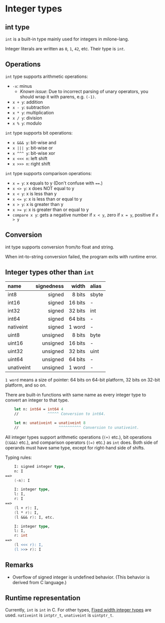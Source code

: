 # Integer types

## int type

`int` is a built-in type mainly used for integers in milone-lang.

Integer literals are written as `0`, `1`, `42`, etc. Their type is `int`.

## Operations

`int` type supports arithmetic operations:

- `-x`: minus
    - *Known issue*: Due to incorrect parsing of unary operators, you should wrap it with parens, e.g. `(-1)`.
- `x + y`: addition
- `x - y`: subtraction
- `x * y`: multiplication
- `x / y`: division
- `x % y`: modulo

`int` type supports bit operations:

- `x &&& y`: bit-wise and
- `x ||| y`: bit-wise or
- `x ^^^ y`: bit-wise xor
- `x <<< n`: left shift
- `x >>> n`: right shift

`int` type supports comparison operations:

- `x = y`: x equals to y (Don't confuse with `==`.)
- `x <> y`: x does NOT equal to y
- `x < y`: x is less than y
- `x <= y`: x is less than or equal to y
- `x > y`: x is greater than y
- `x >= y`: x is greater than or equal to y
- `compare x y`: gets a negative number if `x < y`, zero if `x = y`, positive if `x > y`

## Conversion

int type supports conversion from/to float and string.

When int-to-string conversion failed, the program exits with runtime error.

## Integer types other than `int`

| name          | signedness    | width     | alias |
|:--------------|--------------:|----------:|:------|
| int8          | signed        | 8 bits    | sbyte |
| int16         | signed        | 16 bits   | - |
| int32         | signed        | 32 bits   | int |
| int64         | signed        | 64 bits   | - |
| nativeint     | signed        | 1 word    | - |
| uint8         | unsigned      | 8 bits    | byte |
| uint16        | unsigned      | 16 bits   | - |
| uint32        | unsigned      | 32 bits   | uint |
| uint64        | unsigned      | 64 bits   | - |
| unativeint    | unsigned      | 1 word    | - |

`1 word` means a size of pointer: 64 bits on 64-bit platform, 32 bits on 32-bit platform, and so on.

There are built-in functions with same name as every integer type to convert an integer to that type.

```fsharp
    let n: int64 = int64 4
    //             ^^^^^ Conversion to int64.

    let m: unativeint = unativeint 8
    //                  ^^^^^^^^^^ Conversion to unativeint.
```

All integer types support arithmetic operations (`(+)` etc.), bit operations (`(&&&)` etc.), and comparison operators (`(=)` etc.) as `int` does. Both side of operands must have same type, except for right-hand side of shifts.

Typing rules:

```fsharp
    I: signed integer type,
    n: I
==>
    (-n): I
```

```fsharp
    I: integer type,
    l: I,
    r: I
==>
    (l + r): I,
    (l * r): I,
    (l &&& r): I, etc.
```

```fsharp
    I: integer type,
    l: I,
    r: int
==>
    (l <<< r): I,
    (l >>> r): I
```

## Remarks

- Overflow of signed integer is undefined behavior. (This behavior is derived from C language.)

## Runtime representation

Currently, `int` is `int` in C. For other types, [Fixed width integer types](https://en.cppreference.com/w/c/types/integer) are used. `nativeint` is `intptr_t`, `unativeint` is `uintptr_t`.
